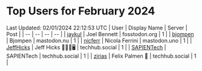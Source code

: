 # Top Users for February 2024
Last Updated: 02/01/2024 22:12:53 UTC
| User | Display Name | Server | Post |
| -- | -- | -- | -- |
| [jaykul](https://fosstodon.org/@jaykul) | Joel Bennett | fosstodon.org | 1 |
| [bjompen](https://mastodon.nu/@bjompen) | Bjompen | mastodon.nu | 1 |
| [nicferr](https://mastodon.uno/@nicferr) | Nicola Ferrini | mastodon.uno | 1 |
| [JeffHicks](https://techhub.social/@JeffHicks) | Jeff Hicks 🐶🎼🍷🖥️ | techhub.social | 1 |
| [SAPIENTech](https://techhub.social/@SAPIENTech) | SAPIENTech | techhub.social | 1 |
| [zirias](https://techhub.social/@zirias) | Felix Palmen 📯 | techhub.social | 1 |
